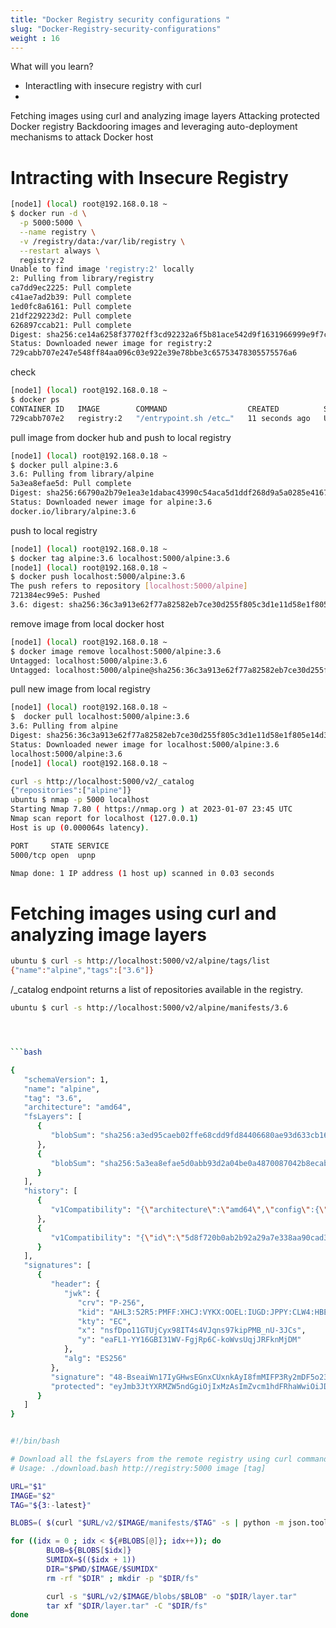 ```yaml
---
title: "Docker Registry security configurations "
slug: "Docker-Registry-security-configurations"
weight : 16
---
```


What will you learn?

- InteractIing with insecure registry with curl 
- 
Fetching images using curl and analyzing image layers
Attacking protected Docker registry
Backdooring images and leveraging auto-deployment mechanisms to attack Docker host


# Intracting with Insecure Registry 

```bash
[node1] (local) root@192.168.0.18 ~
$ docker run -d \
  -p 5000:5000 \
  --name registry \
  -v /registry/data:/var/lib/registry \
  --restart always \
  registry:2
Unable to find image 'registry:2' locally
2: Pulling from library/registry
ca7dd9ec2225: Pull complete 
c41ae7ad2b39: Pull complete 
1ed0fc8a6161: Pull complete 
21df229223d2: Pull complete 
626897ccab21: Pull complete 
Digest: sha256:ce14a6258f37702ff3cd92232a6f5b81ace542d9f1631966999e9f7c1ee6ddba
Status: Downloaded newer image for registry:2
729cabb707e247e548ff84aa096c03e922e39e78bbe3c65753478305575576a6


```

check 

```  bash   
[node1] (local) root@192.168.0.18 ~
$ docker ps
CONTAINER ID   IMAGE        COMMAND                  CREATED          STATUS          PORTS                    NAMES
729cabb707e2   registry:2   "/entrypoint.sh /etc…"   11 seconds ago   Up 10 seconds   0.0.0.0:5000->5000/tcp   registry

```

pull image from docker hub and push to local registry

```bash
[node1] (local) root@192.168.0.18 ~
$ docker pull alpine:3.6
3.6: Pulling from library/alpine
5a3ea8efae5d: Pull complete 
Digest: sha256:66790a2b79e1ea3e1dabac43990c54aca5d1ddf268d9a5a0285e4167c8b24475
Status: Downloaded newer image for alpine:3.6
docker.io/library/alpine:3.6
```
push to local registry

```bash
[node1] (local) root@192.168.0.18 ~
$ docker tag alpine:3.6 localhost:5000/alpine:3.6
[node1] (local) root@192.168.0.18 ~
$ docker push localhost:5000/alpine:3.6
The push refers to repository [localhost:5000/alpine]
721384ec99e5: Pushed 
3.6: digest: sha256:36c3a913e62f77a82582eb7ce30d255f805c3d1e11d58e1f805e14d33c2bc5a5 size: 528

```
remove image from local docker host

```bash
[node1] (local) root@192.168.0.18 ~
$ docker image remove localhost:5000/alpine:3.6
Untagged: localhost:5000/alpine:3.6
Untagged: localhost:5000/alpine@sha256:36c3a913e62f77a82582eb7ce30d255f805c3d1e11d58e1f805e14d33c2bc5a5
```
pull new image from local registry

```bash
[node1] (local) root@192.168.0.18 ~
$  docker pull localhost:5000/alpine:3.6
3.6: Pulling from alpine
Digest: sha256:36c3a913e62f77a82582eb7ce30d255f805c3d1e11d58e1f805e14d33c2bc5a5
Status: Downloaded newer image for localhost:5000/alpine:3.6
localhost:5000/alpine:3.6
[node1] (local) root@192.168.0.18 ~
```

```bash
curl -s http://localhost:5000/v2/_catalog
{"repositories":["alpine"]}
ubuntu $ nmap -p 5000 localhost
Starting Nmap 7.80 ( https://nmap.org ) at 2023-01-07 23:45 UTC
Nmap scan report for localhost (127.0.0.1)
Host is up (0.000064s latency).

PORT     STATE SERVICE
5000/tcp open  upnp

Nmap done: 1 IP address (1 host up) scanned in 0.03 seconds
```

# Fetching images using curl and analyzing image layers

```bash
ubuntu $ curl -s http://localhost:5000/v2/alpine/tags/list
{"name":"alpine","tags":["3.6"]}

```
/_catalog endpoint returns a list of repositories available in the registry.

```bash
ubuntu $ curl -s http://localhost:5000/v2/alpine/manifests/3.6 




```bash

{
   "schemaVersion": 1,
   "name": "alpine",
   "tag": "3.6",
   "architecture": "amd64",
   "fsLayers": [
      {
         "blobSum": "sha256:a3ed95caeb02ffe68cdd9fd84406680ae93d633cb16422d00e8a7c22955b46d4"
      },
      {
         "blobSum": "sha256:5a3ea8efae5d0abb93d2a04be0a4870087042b8ecab8001f613cdc2a9440616a"
      }
   ],
   "history": [
      {
         "v1Compatibility": "{\"architecture\":\"amd64\",\"config\":{\"Hostname\":\"\",\"Domainname\":\"\",\"User\":\"\",\"AttachStdin\":false,\"AttachStdout\":false,\"AttachStderr\":false,\"Tty\":false,\"OpenStdin\":false,\"StdinOnce\":false,\"Env\":[\"PATH=/usr/local/sbin:/usr/local/bin:/usr/sbin:/usr/bin:/sbin:/bin\"],\"Cmd\":[\"/bin/sh\"],\"ArgsEscaped\":true,\"Image\":\"sha256:143f9315f5a85306192ccffd37fbfa65db21f67aaa938c2538bd50f52123a12f\",\"Volumes\":null,\"WorkingDir\":\"\",\"Entrypoint\":null,\"OnBuild\":null,\"Labels\":null},\"container\":\"fd086f4b9352674c6a1ae4d02051f95a4e0a55cda943c5780483938dedfb2d8f\",\"container_config\":{\"Hostname\":\"fd086f4b9352\",\"Domainname\":\"\",\"User\":\"\",\"AttachStdin\":false,\"AttachStdout\":false,\"AttachStderr\":false,\"Tty\":false,\"OpenStdin\":false,\"StdinOnce\":false,\"Env\":[\"PATH=/usr/local/sbin:/usr/local/bin:/usr/sbin:/usr/bin:/sbin:/bin\"],\"Cmd\":[\"/bin/sh\",\"-c\",\"#(nop) \",\"CMD [\\\"/bin/sh\\\"]\"],\"ArgsEscaped\":true,\"Image\":\"sha256:143f9315f5a85306192ccffd37fbfa65db21f67aaa938c2538bd50f52123a12f\",\"Volumes\":null,\"WorkingDir\":\"\",\"Entrypoint\":null,\"OnBuild\":null,\"Labels\":{}},\"created\":\"2019-03-07T22:20:00.563496859Z\",\"docker_version\":\"18.06.1-ce\",\"id\":\"baaf9c1caf4fb211f173d053029997dcfade0644ac354c8a068e4ebf23fcf1c5\",\"os\":\"linux\",\"parent\":\"5d8f720b0ab2b92a29a7e338aa90cad32dac2bf6518c7aae5844aab896ee36ec\",\"throwaway\":true}"
      },
      {
         "v1Compatibility": "{\"id\":\"5d8f720b0ab2b92a29a7e338aa90cad32dac2bf6518c7aae5844aab896ee36ec\",\"created\":\"2019-03-07T22:20:00.434038891Z\",\"container_config\":{\"Cmd\":[\"/bin/sh -c #(nop) ADD file:9714761bb81de664e431dec41f12db20f0438047615df2ecd9fdc88933d6c20f in / \"]}}"
      }
   ],
   "signatures": [
      {
         "header": {
            "jwk": {
               "crv": "P-256",
               "kid": "AHL3:52R5:PMFF:XHCJ:VYKX:OOEL:IUGD:JPPY:CLW4:HBE3:PSWY:CT6H",
               "kty": "EC",
               "x": "nsfDpo11GTUjCyx98IT4s4VJqns97kipPMB_nU-3JCs",
               "y": "eaFL1-YY16GBI31WV-FgjRp6C-koWvsUqjJRFknMjDM"
            },
            "alg": "ES256"
         },
         "signature": "48-BseaiWn17IyGHwsEGnxCUxnkAyI8fmMIFP3Ry2mDF5o23dQiDMPcbH62ik2mNAxmWA5-yKrBtjTuIn5FXAw",
         "protected": "eyJmb3JtYXRMZW5ndGgiOjIxMzAsImZvcm1hdFRhaWwiOiJDbjAiLCJ0aW1lIjoiMjAyMy0wMS0wOFQwMDowMTozMFoifQ"
      }
   ]
}

```


```bash

#!/bin/bash

# Download all the fsLayers from the remote registry using curl command
# Usage: ./download.bash http://registry:5000 image [tag]

URL="$1"
IMAGE="$2"
TAG="${3:-latest}"

BLOBS=( $(curl "$URL/v2/$IMAGE/manifests/$TAG" -s | python -m json.tool |  grep blobSum | cut -d '"' -f 4) )

for ((idx = 0 ; idx < ${#BLOBS[@]}; idx++)); do
        BLOB=${BLOBS[$idx]}
        SUMIDX=$(($idx + 1))
        DIR="$PWD/$IMAGE/$SUMIDX"
        rm -rf "$DIR" ; mkdir -p "$DIR/fs"

        curl -s "$URL/v2/$IMAGE/blobs/$BLOB" -o "$DIR/layer.tar"
        tar xf "$DIR/layer.tar" -C "$DIR/fs"
done
```

